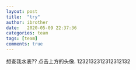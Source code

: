 ```yaml
---
layout: post
title:  "try"
author: ibrother
date:   2020-05-09 22:37:36
categories: team
tags: [team]
comments: true
---
```


想查我水表?? 点击上方的头像.
1232132312312312132